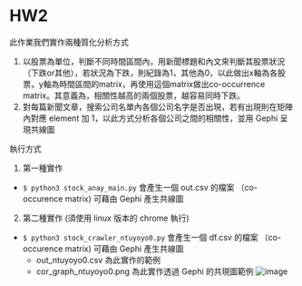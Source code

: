 # HW2
此作業我們實作兩種質化分析方式
1. 以股票為單位，判斷不同時間區間內，用新聞標題和內文來判斷其股票狀況（下跌or其他），若狀況為下跌，則紀錄為1，其他為0，以此做出x軸為各股票，y軸為時間區間的matrix，再使用這個matrix做出co-occurrence matrix。其意義為，相關性越高的兩個股票，越容易同時下跌。
2. 對每篇新聞文章，搜索公司名單內各個公司名字是否出現，若有出現則在矩陣內對應 element 加 1，以此方式分析各個公司之間的相關性，並用 Gephi 呈現共線圖

執行方式
1. 第一種實作
* `$ python3 stock_anay_main.py`
會產生一個 out.csv 的檔案 （co-occurence matrix) 
可藉由 Gephi 產生共線圖

2. 第二種實作 (須使用 linux 版本的 chrome 執行)
* `$ python3 stock_crawler_ntuyoyo0.py`
會產生一個 df.csv 的檔案 （co-occurence matrix) 
可藉由 Gephi 產生共線圖
    * out_ntuyoyo0.csv 為此實作的範例
    * cor_graph_ntuyoyo0.png 為此實作透過 Gephi 的共現圖範例
    ![image](https://github.com/leo08260826/Fintech_HW/blob/master/hw2/cor_graph_ntuyoyo0.png)

